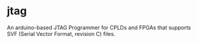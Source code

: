 # jtag
An arduino-based JTAG Programmer for CPLDs and FPGAs that supports SVF (Serial Vector Format, revision C) files.
